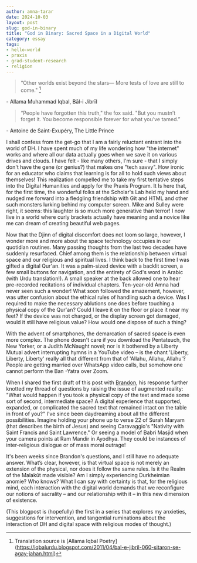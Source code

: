 ```yaml
---
author: amna-tarar
date: 2024-10-03
layout: post
slug: god-in-binary
title: "God in Binary: Sacred Space in a Digital World"
category: essay
tags:
- hello-world
- praxis
- grad-student-research
- religion
---
```

> “Other worlds exist beyond the stars—
> More tests of love are still to come." [^1]



\- Allama Muhammad Iqbal, Bāl-i Jibrīl 



> “People have forgotten this truth," the fox said. "But you mustn’t forget it. You become responsible forever for what you’ve tamed.”



\- Antoine de Saint-Exupéry, The Little Prince

I shall confess from the get-go that I am a fairly reluctant entrant into the world of DH. I have spent much of my life wondering how "the internet" works and where all our data actually goes when we save it on various drives and clouds. I have felt - like many others, I'm sure - that I simply don't have the gene (or genius?) that makes one "tech savvy". How ironic for an educator who claims that learning is for all to hold such views about themselves! This realization compelled me to take my first tentative steps into the Digital Humanities and apply for the Praxis Program. It Is here that, for the first time, the wonderful folks at the Scholar's Lab held my hand and nudged me forward into a fledgling friendship with Git and HTML and other such monsters lurking behind my computer screen. Mike and Sulley were right, it seems: this laughter is so much more generative than terror! I now live in a world where curly brackets actually have meaning and a novice like me can dream of creating beautiful web pages.



Now that the Djinn of digital discomfort does not loom so large, however, I wonder more and more about the space technology occupies in our quotidian routines. Many passing thoughts from the last two decades have suddenly resurfaced. Chief among them is the relationship between virtual space and our religious and spiritual lives. I think back to the first time I was gifted a digital Qur'an. It was a palm-sized device with a backlit screen, a few small buttons for navigation, and the entirety of God's word in Arabic (with Urdu translation!). A small speaker at the back allowed one to hear pre-recorded recitations of individual chapters. Ten-year-old Amna had never seen such a wonder! What soon followed the amazement, however, was utter confusion about the ethical rules of handling such a device. Was I required to make the necessary ablutions one does before touching a physical copy of the Qur'an? Could I leave it on the floor or place it near my feet? If the device was not charged, or the display screen got damaged, would it still have religious value? How would one dispose of such a thing?



With the advent of smartphones, the demarcation of sacred space is even more complex. The phone doesn't care if you download the Pentateuch, the New Yorker, or a Judith McNaught novel; nor is it bothered by a Liberty Mutual advert interrupting hymns in a YouTube video – is the chant 'Liberty, Liberty, Liberty' really all that different from that of 'Allahu, Allahu, Allahu'? People are getting married over WhatsApp video calls, but somehow one cannot perform the Ban -Yatra over Zoom.



When I shared the first draft of this post with [Brandon](https://scholarslab.lib.virginia.edu/people/brandon-walsh//), his response further knotted my thread of questions by raising the issue of augmented reality: "What would happen if you took a physical copy of the text and made some sort of second, intermediate space? A digital experience that supported, expanded, or complicated the sacred text that remained intact on the table in front of you?" I've since been daydreaming about all the different possibilities. Imagine holding your phone up to  verse 22 of Surah Maryam (that describes the birth of Jesus) and seeing Caravaggio's "Nativity with Saint Francis and Saint Lawrence." Or seeing a model of Babri Masjid when your camera points at Ram Mandir in Ayodhya. They could be instances of inter-religious dialogue or of mass moral outrage! 



It's been weeks since Brandon's questions, and I still have no adequate answer. What’s clear, however, is that virtual space is not merely an extension of the physical, nor does it follow the same rules. Is it the Realm of the Malakūt made visible? Am I simply experiencing Durkheimian anomie? Who knows? What I can say with certainty is that, for the religious mind, each interaction with the digital world demands that we reconfigure our notions of sacrality – and our relationship with it – in this new dimension of existence. 



(This blogpost is (hopefully) the first in a series that explores my anxieties, suggestions for intervention, and tangential ruminations about the interaction of DH and digital space with religious modes of thought.)




[^1]: Translation source is [Allama Iqbal Poetry] (https://iqbalurdu.blogspot.com/2011/04/bal-e-jibril-060-sitaron-se-agay-jahan.html)
